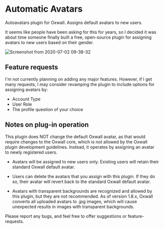 # Automatic Avatars
Autoavatars plugin for Oxwall. Assigns default avatars to new users.

It seems like people have been asking for this for years, so I decided it was about time someone finally built a free, open-source plugin for assigning avatars to new users based on their gender.

![Screenshot from 2020-07-02 09-38-32](https://user-images.githubusercontent.com/25450448/86574400-c9592c80-bf43-11ea-9637-695852543539.png)

## Feature requests 

I'm not currently planning on adding any major features. However, if I get many requests, I may consider revamping the plugin to include options for assigning avatars by: 

- Account Type
- User Role
- The profile question of your choice

## Notes on plug-in operation

This plugin does NOT change the default Oxwall avatar, as that would require changes to the Oxwall core, which is not allowed by the Oxwall plugin development guidelines. Instead, it operates by assigning an avatar to newly registered users. 

- Avatars will be assigned to new users only. Existing users will retain their standard Oxwall default avatar.

- Users can delete the avatars that you assign with this plugin. If they do so, their avatar will revert back to the standard Oxwall default avatar.

- Avatars with transparent backgrounds are recognized and allowed by this plugin, but they are not recommended. As of version 1.8.x, Oxwall converts all uploaded avatars to .jpg images, which will cause unexpected results in images with transparent backgrounds. 

Please report any bugs, and feel free to offer suggestions or feature-requests.
